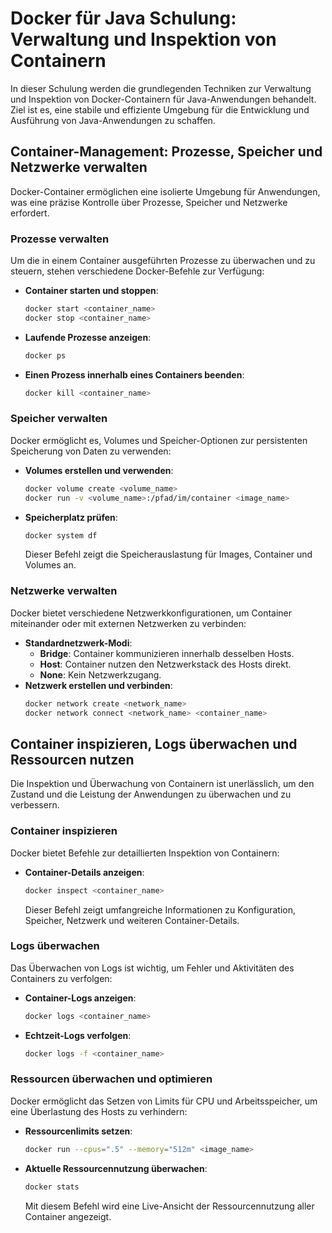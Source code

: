 
# Docker für Java Schulung: Verwaltung und Inspektion von Containern

In dieser Schulung werden die grundlegenden Techniken zur Verwaltung und Inspektion von Docker-Containern für Java-Anwendungen behandelt. Ziel ist es, eine stabile und effiziente Umgebung für die Entwicklung und Ausführung von Java-Anwendungen zu schaffen.

## Container-Management: Prozesse, Speicher und Netzwerke verwalten

Docker-Container ermöglichen eine isolierte Umgebung für Anwendungen, was eine präzise Kontrolle über Prozesse, Speicher und Netzwerke erfordert.

### Prozesse verwalten
Um die in einem Container ausgeführten Prozesse zu überwachen und zu steuern, stehen verschiedene Docker-Befehle zur Verfügung:
- **Container starten und stoppen**:
  ```bash
  docker start <container_name>
  docker stop <container_name>
  ```
- **Laufende Prozesse anzeigen**:
  ```bash
  docker ps
  ```
- **Einen Prozess innerhalb eines Containers beenden**:
  ```bash
  docker kill <container_name>
  ```

### Speicher verwalten
Docker ermöglicht es, Volumes und Speicher-Optionen zur persistenten Speicherung von Daten zu verwenden:
- **Volumes erstellen und verwenden**:
  ```bash
  docker volume create <volume_name>
  docker run -v <volume_name>:/pfad/im/container <image_name>
  ```
- **Speicherplatz prüfen**:
  ```bash
  docker system df
  ```
  Dieser Befehl zeigt die Speicherauslastung für Images, Container und Volumes an.

### Netzwerke verwalten
Docker bietet verschiedene Netzwerkkonfigurationen, um Container miteinander oder mit externen Netzwerken zu verbinden:
- **Standardnetzwerk-Modi**:
  - **Bridge**: Container kommunizieren innerhalb desselben Hosts.
  - **Host**: Container nutzen den Netzwerkstack des Hosts direkt.
  - **None**: Kein Netzwerkzugang.
- **Netzwerk erstellen und verbinden**:
  ```bash
  docker network create <network_name>
  docker network connect <network_name> <container_name>
  ```

## Container inspizieren, Logs überwachen und Ressourcen nutzen

Die Inspektion und Überwachung von Containern ist unerlässlich, um den Zustand und die Leistung der Anwendungen zu überwachen und zu verbessern.

### Container inspizieren
Docker bietet Befehle zur detaillierten Inspektion von Containern:
- **Container-Details anzeigen**:
  ```bash
  docker inspect <container_name>
  ```
  Dieser Befehl zeigt umfangreiche Informationen zu Konfiguration, Speicher, Netzwerk und weiteren Container-Details.

### Logs überwachen
Das Überwachen von Logs ist wichtig, um Fehler und Aktivitäten des Containers zu verfolgen:
- **Container-Logs anzeigen**:
  ```bash
  docker logs <container_name>
  ```
- **Echtzeit-Logs verfolgen**:
  ```bash
  docker logs -f <container_name>
  ```

### Ressourcen überwachen und optimieren
Docker ermöglicht das Setzen von Limits für CPU und Arbeitsspeicher, um eine Überlastung des Hosts zu verhindern:
- **Ressourcenlimits setzen**:
  ```bash
  docker run --cpus=".5" --memory="512m" <image_name>
  ```
- **Aktuelle Ressourcennutzung überwachen**:
  ```bash
  docker stats
  ```
  Mit diesem Befehl wird eine Live-Ansicht der Ressourcennutzung aller Container angezeigt.
